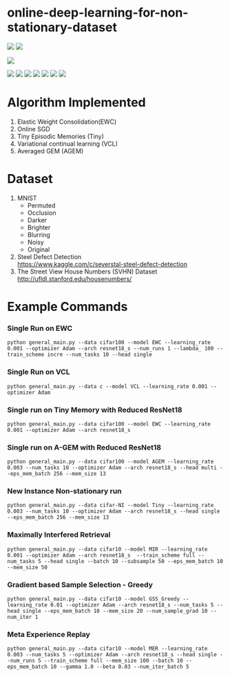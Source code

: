 # online-deep-learning-for-non-stationary-dataset


![](https://img.shields.io/badge/linux-ubuntu-red.svg)
![](https://img.shields.io/badge/Mac-OS-red.svg)


![](https://img.shields.io/badge/python-3.6-green.svg)


![](https://img.shields.io/badge/matplotlib-3.0.0-blue.svg)
![](https://img.shields.io/badge/numpy-1.15.2-blue.svg)
![](https://img.shields.io/badge/pandas-0.23.3-blue.svg)
![](https://img.shields.io/badge/scipy-1.1.0-blue.svg)
![](https://img.shields.io/badge/seaborn-0.9.0-blue.svg)
![](https://img.shields.io/badge/sklearn-0.20.1-blue.svg)
![](https://img.shields.io/badge/tensorflow-1.13.0-blue.svg)


# Algorithm Implemented
1. Elastic Weight Consolidation(EWC)
2. Online SGD 
3. Tiny Episodic Memories (Tiny)
4. Variational continual learning (VCL)
5. Averaged GEM (AGEM)

# Dataset
1. MNIST  
    - Permuted
    - Occlusion
    - Darker
    - Brighter
    - Blurring
    - Noisy
    - Original
2. Steel Defect Detection  
    https://www.kaggle.com/c/severstal-steel-defect-detection
3. The Street View House Numbers (SVHN) Dataset  
    http://ufldl.stanford.edu/housenumbers/


# Example Commands
### Single Run on EWC
```
python general_main.py --data cifar100 --model EWC --learning_rate 0.001 --optimizer Adam --arch resnet18_s --num_runs 1 --lambda_ 100 --train_scheme incre --num_tasks 10 --head single
```

### Single Run on VCL
```
python general_main.py --data c --model VCL --learning_rate 0.001 --optimizer Adam
```

### Single run on Tiny Memory with Reduced ResNet18

```
python general_main.py --data cifar100 --model EWC --learning_rate 0.001 --optimizer Adam --arch resnet18_s
```

### Single run on A-GEM with Reduced ResNet18

```
python general_main.py --data cifar100 --model AGEM --learning_rate 0.003 --num_tasks 10 --optimizer Adam --arch resnet18_s --head multi --eps_mem_batch 256 --mem_size 13
```

### New Instance Non-stationary run
```
python general_main.py --data cifar-NI --model Tiny --learning_rate 0.003 --num_tasks 10 --optimizer Adam --arch resnet18_s --head single --eps_mem_batch 256 --mem_size 13
```

### Maximally Interfered Retrieval
```
python general_main.py --data cifar10 --model MIR --learning_rate 0.001 --optimizer Adam --arch resnet18_s  --train_scheme full --num_tasks 5 --head single --batch 10 --subsample 50 --eps_mem_batch 10 --mem_size 50
```

### Gradient based Sample Selection - Greedy
```
python general_main.py --data cifar10 --model GSS_Greedy --learning_rate 0.01 --optimizer Adam --arch resnet18_s --num_tasks 5 --head single --eps_mem_batch 10 --mem_size 20 --num_sample_grad 10 --num_iter 1
```

### Meta Experience Replay
```
python general_main.py --data cifar10 --model MER --learning_rate 0.003 --num_tasks 5 --optimizer Adam --arch resnet18_s --head single --num_runs 5 --train_scheme full --mem_size 100 --batch 10 --eps_mem_batch 10 --gamma 1.0 --beta 0.03 --num_iter_batch 5
```


